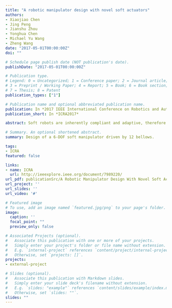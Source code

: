 ```yaml
---
title: "A robotic manipulator design with novel soft actuators"
authors:
- Xiaojiao Chen
- Jing Peng
- Jianshu Zhou
- Yonghua Chen
- Michael Yu Wang
- Zheng Wang
date: "2017-05-01T00:00:00Z"
doi: ""

# Schedule page publish date (NOT publication's date).
publishDate: "2017-05-01T00:00:00Z"

# Publication type.
# Legend: 0 = Uncategorized; 1 = Conference paper; 2 = Journal article;
# 3 = Preprint / Working Paper; 4 = Report; 5 = Book; 6 = Book section;
# 7 = Thesis; 8 = Patent
publication_types: ["1"]

# Publication name and optional abbreviated publication name.
publication: In *2017 IEEE International Conference on Robotics and Automation*
publication_short: In *ICRA2017*

abstract: Soft robots are inherently compliant and adaptive, therefore they are promising candidates for interacting with humans. However robotic manipulators utilizing soft actuators are often constrained by a series of actuator performance limitations. In this work we design a novel linear soft robotic actuator with significantly improved performances over the existing products, achieving 300% deformation ratio, quasi-constant output force over a wide motion range, while maintain-ing passive compliance and adaptability. Moreover, the novel actuator is less prone to friction, and could be fabricated using inject molding and 3D printing, hence having high repeata-bility at very low cost. An analytical model was developed to characterize the actuator behavior and provide a guideline for actuator design according to performance specifications. A 6 DOF soft manipulator was designed and fabricated utilizing the novel soft actuator. The manipulator arm had a serial kinematic structure with a biomimetic wrist and was driven by 12 soft actuators mounted onto the arm links. With 1.2m workspace radius and 1kg payload, the working air pressure could be as low as 1bar. Preliminary results have shown the validity of the novel soft actuator and manipulator designs, as well as the strong potential of soft robots in human-oriented applications.

# Summary. An optional shortened abstract.
summary: Design of a 6-DOF soft manipulator driven by 12 bellows.

tags:
- ICRA
featured: false

links:
- name: ICRA
  url: http://ieeexplore.ieee.org/document/7989220/
url_pdf: publicationSrc/A Robotic Manipulator Design With Novel Soft Actuators.pdf
url_project: ''
url_slides: ''
url_video: '#'

# Featured image
# To use, add an image named `featured.jpg/png` to your page's folder. 
image:
  caption: ''
  focal_point: ""
  preview_only: false

# Associated Projects (optional).
#   Associate this publication with one or more of your projects.
#   Simply enter your project's folder or file name without extension.
#   E.g. `internal-project` references `content/project/internal-project/index.md`.
#   Otherwise, set `projects: []`.
projects:
- external-project

# Slides (optional).
#   Associate this publication with Markdown slides.
#   Simply enter your slide deck's filename without extension.
#   E.g. `slides: "example"` references `content/slides/example/index.md`.
#   Otherwise, set `slides: ""`.
slides: ""
---
```


<!-- {{% alert note %}}
Click the *Cite* button above to demo the feature to enable visitors to import publication metadata into their reference management software.
{{% /alert %}}

{{% alert note %}}
Click the *Slides* button above to demo Academic's Markdown slides feature.
{{% /alert %}}

Supplementary notes can be added here, including [code and math](https://sourcethemes.com/academic/docs/writing-markdown-latex/). -->

